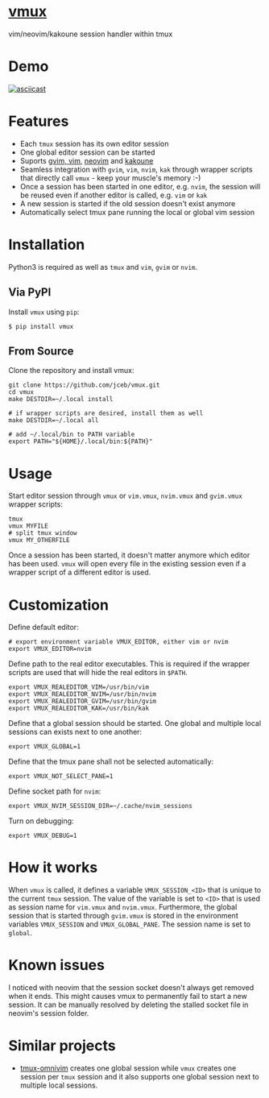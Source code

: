 # [vmux](http://github.com/jceb/vmux)
vim/neovim/kakoune session handler within tmux

# Demo

[![asciicast](https://asciinema.org/a/46634.png)](https://asciinema.org/a/46634)

# Features

* Each `tmux` session has its own editor session
* One global editor session can be started
* Suports [gvim, vim](http://vim.org/), [neovim](http://neovim.org/) and [kakoune](http://kakoune.org/)
* Seamless integration with `gvim`, `vim`, `nvim`, `kak` through wrapper scripts
  that directly call `vmux` - keep your muscle's memory :-)
* Once a session has been started in one editor, e.g. `nvim`, the session will
  be reused even if another editor is called, e.g. `vim` or `kak`
* A new session is started if the old session doesn't exist anymore
* Automatically select tmux pane running the local or global vim session

# Installation

Python3 is required as well as `tmux` and `vim`, `gvim` or `nvim`.

## Via PyPI

Install `vmux` using `pip`:

    $ pip install vmux

## From Source

Clone the repository and install vmux:

    git clone https://github.com/jceb/vmux.git
    cd vmux
    make DESTDIR=~/.local install

    # if wrapper scripts are desired, install them as well
    make DESTDIR=~/.local all

    # add ~/.local/bin to PATH variable
    export PATH="${HOME}/.local/bin:${PATH}"

# Usage

Start editor session through `vmux` or `vim.vmux`, `nvim.vmux` and `gvim.vmux`
wrapper scripts:

    tmux
    vmux MYFILE
    # split tmux window
    vmux MY_OTHERFILE

Once a session has been started, it doesn't matter anymore which editor has been
used.  `vmux` will open every file in the existing session even if a wrapper
script of a different editor is used.

# Customization

Define default editor:

    # export environment variable VMUX_EDITOR, either vim or nvim
    export VMUX_EDITOR=nvim

Define path to the real editor executables.  This is required if the wrapper
scripts are used that will hide the real editors in `$PATH`.

    export VMUX_REALEDITOR_VIM=/usr/bin/vim
    export VMUX_REALEDITOR_NVIM=/usr/bin/nvim
    export VMUX_REALEDITOR_GVIM=/usr/bin/gvim
    export VMUX_REALEDITOR_KAK=/usr/bin/kak

Define that a global session should be started.  One global and multiple local
sessions can exists next to one another:

    export VMUX_GLOBAL=1

Define that the tmux pane shall not be selected automatically:

    export VMUX_NOT_SELECT_PANE=1

Define socket path for `nvim`:

    export VMUX_NVIM_SESSION_DIR=~/.cache/nvim_sessions

Turn on debugging:

    export VMUX_DEBUG=1

# How it works

When `vmux` is called, it defines a variable `VMUX_SESSION_<ID>` that is unique
to the current `tmux` session.  The value of the variable is set to `<ID>` that
is used as session name for `vim.vmux` and `nvim.vmux`.  Furthermore, the global
session that is started through `gvim.vmux` is stored in the environment
variables `VMUX_SESSION` and `VMUX_GLOBAL_PANE`.  The session name is set to
`global`.

# Known issues

I noticed with neovim that the session socket doesn't always get removed when it
ends.  This might causes vmux to permanently fail to start a new session.  It
can be manually resolved by deleting the stalled socket file in neovim's session
folder.

# Similar projects

* [tmux-omnivim](https://github.com/andy-lang/tmux-omnivim) creates one global
  session while `vmux` creates one session per `tmux` session and it also
  supports one global session next to multiple local sessions.
